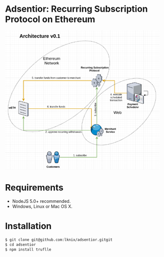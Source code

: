 # Adsentior: Recurring Subscription Protocol on Ethereum

![title](https://github.com/lknix/adsentior/blob/master/assets/adsentior_arch_v0.1.png)

# Requirements
- NodeJS 5.0+ recommended.
- Windows, Linux or Mac OS X.

# Installation

```
$ git clone git@github.com:lknix/adsentior.gitgit
$ cd adsentior
$ npm install truflle
```
